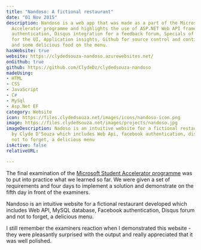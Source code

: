 ```yaml
---
title: "Nandoso: A fictional restaurant"
date: "01 Nov 2015"
description: Nandoso is a web app that was made as a part of the Microsoft Student
  Accelerator programme and highlights the use of ASP.NET Web API framework, Facebook
  authentication, Disqus integration for a feedback forum, Specials of the day, Bootstrap
  for the UI, Application insights, Github for source control and continuous deployment
  and some delicious food on the menu.
hasWebsite: true
website: https://clydedsouza-nandoso.azurewebsites.net/
onGithub: true
github: https://github.com/ClydeDz/clydedsouza-nandoso
madeUsing:
- HTML
- CSS
- JavaScript
- C#
- MySql
- Asp.Net EF
category: Website
icon: https://files.clydedsouza.net/images/icons/nandoso-icon.png
image: https://files.clydedsouza.net/images/projects/nandoso.jpg
imageDescription: Nadoso is an intuitive website for a fictional restaurant developed
  by Clyde D'Souza which includes Web Api, facebook authentication, disqus forum and
  not to forget, a delicious menu
isActive: false
relativeURL: 

---
```


The final examination of the [Microsoft Student Accelerator programme](https://twitter.com/nz_msa) was to put into practice what we learned so far. We were given a set of requirements and four days to implement a solution and demonstrate on the fifth day in front of the examiners.

Nandoso is an intuitive website for a fictional restaurant developed which includes Web API, MySQL database, Facebook authentication, Disqus forum and not to forget, a delicious menu.

I still remember the examiners reaction when I demonstrated this website - they were pleasantly surprised with the output and really appreciated that it was well polished. 

